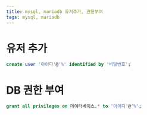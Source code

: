 ```yaml
---
title: mysql, mariadb 유저추가, 권한부여
tags: mysql, mariadb
---
```



# 유저 추가

```sql
create user '아이디'@'%' identified by '비밀번호';
```


<!--more-->


# DB 권한 부여

```sql
grant all privileges on 데이터베이스.* to '아이디'@'%';
```






